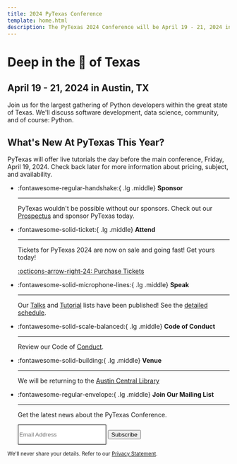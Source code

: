```yaml
---
title: 2024 PyTexas Conference
template: home.html
description: The PyTexas 2024 Conference will be April 19 - 21, 2024 in Austin, Texas. Get your ticket today! We hope to see y'all there!
---
```


# Deep in the 💜 of Texas
## April 19 - 21, 2024 in Austin, TX

Join us for the largest gathering of Python developers within the great state of Texas. We'll discuss software development, data science, community, and of course: Python.

## What's New At PyTexas This Year?
PyTexas will offer live tutorials the day before the main conference, Friday, 
April 19, 2024. Check back later for more information about pricing, subject,
and availability.

<div class="grid cards" markdown>

-   :fontawesome-regular-handshake:{ .lg .middle} __Sponsor__

    ---

    PyTexas wouldn't be possible without our sponsors. Check out our [Prospectus](https://drive.google.com/file/d/1q1txXEPwDC79wNBa8x7SkQsbnjviCfAj/view)
    and sponsor PyTexas today.

-   :fontawesome-solid-ticket:{ .lg .middle} __Attend__

    ---

    Tickets for PyTexas 2024 are now on sale and going fast! Get yours today!

    [:octicons-arrow-right-24: Purchase Tickets](https://pretix.eu/pytexas/2024/)

-   :fontawesome-solid-microphone-lines:{ .lg .middle} __Speak__

    ---

    Our [Talks](/schedule/talks) and [Tutorial](/schedule/tutorials) lists have been published! See the [detailed schedule](/schedule/full_schedule/).

-   :fontawesome-solid-scale-balanced:{ .lg .middle} __Code of Conduct__

    ---

    Review our Code of [Conduct](about/#code-of-conduct).

-   :fontawesome-solid-building:{ .lg .middle} __Venue__

    ---

    We will be returning to the [Austin Central Library](attend/#venue)

-   :fontawesome-regular-envelope:{ .lg .middle} __Join Our Mailing List__

    ---

    Get the latest news about the PyTexas Conference.
    <form role="form" action="//pytexas.us11.list-manage.com/subscribe/post?u=93d4ab771d0c2e4facc053add&amp;id=fa6aa40a2e" method="post" data-form-email novalidate>
    <div class="form-row">
        <input type="email" class="form-control" placeholder="Email Address" aria-label="Email Address" name="EMAIL" required style="border: 1px solid black; width: 200px; height: 45px;">
        <button type="submit" class="md-button email-button--primary " data-loading-text="Sending">Subscribe</button>
    </div>
</form>
<small class="text-muted form-text">
    We'll never share your details. Refer to our <a href="privacy">Privacy Statement</a>.
</small>

</div>
